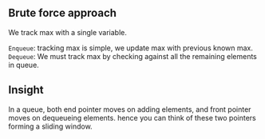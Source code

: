 

## Brute force approach

We track max with a single variable.

`Enqueue`: tracking max is simple, we update max with previous known max.
`Dequeue`: We must track max by checking against all the remaining elements in queue.

## Insight

In a queue, both end pointer moves on adding elements, and front pointer moves on dequeueing elements.
hence you can think of these two pointers forming a sliding window.



